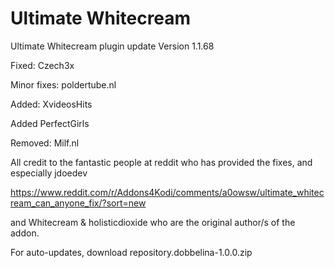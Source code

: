 # Ultimate Whitecream
Ultimate Whitecream plugin update	Version 1.1.68

Fixed: Czech3x

Minor fixes: poldertube.nl

Added: XvideosHits

Added PerfectGirls

Removed: Milf.nl


All credit to the fantastic people at reddit who has provided the fixes, and especially jdoedev

https://www.reddit.com/r/Addons4Kodi/comments/a0owsw/ultimate_whitecream_can_anyone_fix/?sort=new

and Whitecream & holisticdioxide who are the original author/s of the addon.

For auto-updates, download repository.dobbelina-1.0.0.zip
